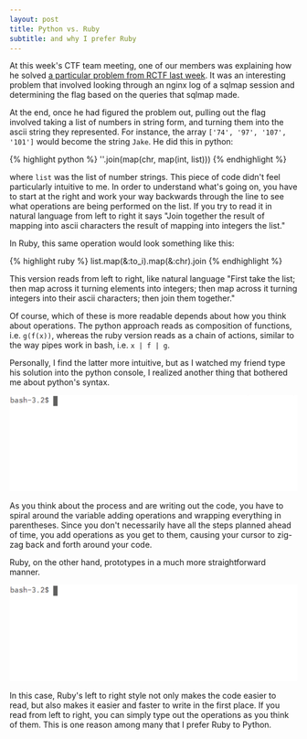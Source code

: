 ```yaml
---
layout: post
title: Python vs. Ruby
subtitle: and why I prefer Ruby
---
```


At this week's CTF team meeting, one of our members was explaining how he solved
[a particular problem from RCTF last week][nginx]. It was an interesting problem
that involved looking through an nginx log of a sqlmap session and determining
the flag based on the queries that sqlmap made.

At the end, once he had figured the problem out, pulling out the flag involved
taking a list of numbers in string form, and turning them into the ascii string
they represented. For instance, the array `['74', '97', '107', '101']` would
become the string `Jake`. He did this in python:

{% highlight python %}
	''.join(map(chr, map(int, list)))
{% endhighlight %}

where `list` was the list of number strings. This piece of code didn't feel
particularly intuitive to me. In order to understand what's going on, you have
to start at the right and work your way backwards through the line to see what
operations are being performed on the list. If you try to read it in natural
language from left to right it says "Join together the result of mapping into
ascii characters the result of mapping into integers the list."

In Ruby, this same operation would look something like this:

{% highlight ruby %}
	list.map(&:to_i).map(&:chr).join
{% endhighlight %}

This version reads from left to right, like natural language "First take the
list; then map across it turning elements into integers; then map across it
turning integers into their ascii characters; then join them together."

Of course, which of these is more readable depends about how you think about
operations. The python approach reads as composition of functions, i.e.
`g(f(x))`, whereas the ruby version reads as a chain of actions, similar to the
way pipes work in bash, i.e. `x | f | g`.

Personally, I find the latter more intuitive, but as I watched my friend type
his solution into the python console, I realized another thing that bothered me
about python's syntax.

<!--more-->

![typing into python](/img/python.gif)

As you think about the process and are writing out the code, you have to spiral
around the variable adding operations and wrapping everything in parentheses.
Since you don't necessarily have all the steps planned ahead of time, you add
operations as you get to them, causing your cursor to zig-zag back and forth
around your code.

Ruby, on the other hand, prototypes in a much more straightforward manner.

![typing into ruby](/img/ruby.gif)

In this case, Ruby's left to right style not only makes the code easier to read,
but also makes it easier and faster to write in the first place. If you read
from left to right, you can simply type out the operations as you think of them.
This is one reason among many that I prefer Ruby to Python.

[nginx]: https://github.com/ctfs/write-ups-2015/tree/master/rctf-quals-2015/misc/analysis-nginxs-log
